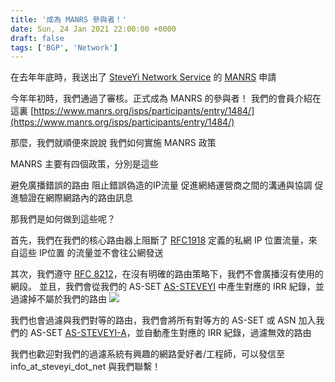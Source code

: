 ```yaml
---
title: '成為 MANRS 參與者！'
date: Sun, 24 Jan 2021 22:00:00 +0000
draft: false
tags: ['BGP', 'Network']
---
```


在去年年底時，我送出了 [SteveYi Network Service](https://network.steveyi.net/) 的 [MANRS](https://www.manrs.org/) 申請

今年年初時，我們通過了審核。正式成為 MANRS 的參與者！
我們的會員介紹在這裏 [https://www.manrs.org/isps/participants/entry/1484/](https://www.manrs.org/isps/participants/entry/1484/)

那麼，我們就順便來說說 我們如何實施 MANRS 政策

MANRS 主要有四個政策，分別是這些

避免廣播錯誤的路由
阻止錯誤偽造的IP流量
促進網絡運營商之間的溝通與協調
促進驗證在網際網路內的路由訊息

那我們是如何做到這些呢？

首先，我們在我們的核心路由器上阻斷了 [RFC1918](https://tools.ietf.org/html/rfc1918/) 定義的私網 IP 位置流量，來自這些 IP位置 的流量並不會往公網發送

其次，我們遵守 [RFC 8212](https://tools.ietf.org/html/rfc8212/)，在沒有明確的路由策略下，我們不會廣播沒有使用的網段。
並且，我們會從我們的 AS-SET [AS-STEVEYI](https://www.radb.net/query?keywords=AS-STEVEYI) 中產生對應的 IRR 紀錄，並過濾掉不屬於我們的路由
![](https://i.imgur.com/3YMIHgZ.png)

我們也會過濾與我們對等的路由，我們會將所有對等方的 AS-SET 或 ASN 加入我們的 AS-SET [AS-STEVEYI-A](https://www.radb.net/query?keywords=AS-STEVEYI-A)，並自動產生對應的 IRR 紀錄，過濾無效的路由

我們也歡迎對我們的過濾系統有興趣的網路愛好者/工程師，可以發信至 info_at_steveyi_dot_net 與我們聯繫！